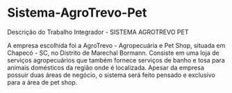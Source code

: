 # Sistema-AgroTrevo-Pet
Descrição do Trabalho Integrador - SISTEMA AGROTREVO PET

A empresa escolhida foi a AgroTrevo - Agropecuária e Pet Shop, situada em Chapecó - SC, no Distrito de Marechal Bormann. Consiste em uma loja de serviços agropecuários que também fornece serviços de banho e tosa para animais domésticos da região onde é localizada. Apesar da empresa possuir duas áreas de negócio, o sistema será feito pensado e exclusivo para a área de pet shop.


